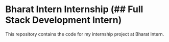 # Bharat Intern Internship (## Full Stack Development Intern)


This repository contains the code for my internship project at Bharat Intern.

###
